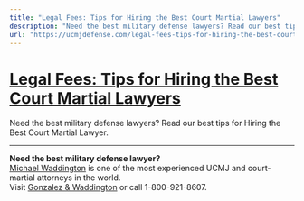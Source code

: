 ```yaml
---
title: "Legal Fees: Tips for Hiring the Best Court Martial Lawyers"
description: "Need the best military defense lawyers? Read our best tips for Hiring the Best Court Martial Lawyer."
url: "https://ucmjdefense.com/legal-fees-tips-for-hiring-the-best-court-martial-lawyer.html"
---
```


# [Legal Fees: Tips for Hiring the Best Court Martial Lawyers](https://ucmjdefense.com/legal-fees-tips-for-hiring-the-best-court-martial-lawyer.html)

Need the best military defense lawyers? Read our best tips for Hiring the Best Court Martial Lawyer.

---

**Need the best military defense lawyer?**  
[Michael Waddington](https://ucmjdefense.com/attorneys/michael-stewart-waddington-partner.html) is one of the most experienced UCMJ and court-martial attorneys in the world.  
Visit [Gonzalez & Waddington](https://ucmjdefense.com) or call 1-800-921-8607.
